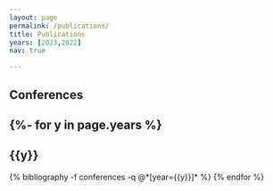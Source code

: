 ```yaml
---
layout: page
permalink: /publications/
title: Publications
years: [2023,2022]
nav: true

---
```

<!-- _pages/publications.md -->
<div class="publications">

<h2>Conferences<h2> 
{%- for y in page.years %}
  <h2 class="year">{{y}}</h2>
  {% bibliography -f conferences -q @*[year={{y}}]* %}
{% endfor %}

